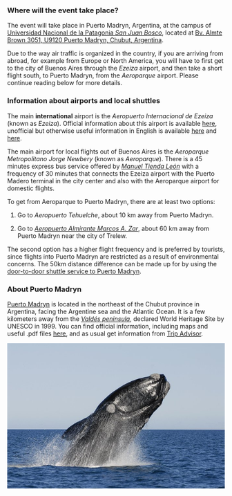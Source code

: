 ### Where will the event take place?

The event will take place in Puerto Madryn, Argentina, at the campus of 
[Universidad Nacional de la Patagonia _San Juan Bosco_](https://madryn.unp.edu.ar/), 
located at [Bv. Almte Brown 3051, U9120 Puerto Madryn, Chubut, Argentina](https://goo.gl/maps/cyTsYQmtWefDwCAB8).

Due to the way air traffic is organized in the country, if you are arriving 
from abroad, for example from Europe or North America, you will have to first 
get to the city of Buenos Aires through the *Ezeiza* airport, and then take a 
short flight south, to Puerto Madryn, from the *Aeroparque* airport. Please 
continue reading below for more details.


### Information about airports and local shuttles

The main __international__ airport is the _Aeropuerto Internacional de Ezeiza_ (known 
as _Ezeiza_). Official
information about this airport is available [here](https://www.aa2000.com.ar/ezeiza),
unofficial but otherwise useful information in English is available [here](https://www.buenos-aires-airport.com/ezeiza/) and [here](https://aeropuertoezeiza.net/en).

The main airport for local flights out of Buenos Aires is the _Aeroparque Metropolitano Jorge Newbery_ (known as _Aeroparque_). There is a 45 minutes express bus service offered by [_Manuel Tienda León_](https://www.tiendaleon.com/) with a frequency of 30 minutes that connects the Ezeiza airport with the Puerto Madero terminal in the city center and also with the Aeroparque airport for domestic flights.  

To get from Aeroparque to Puerto Madryn, there are at least two options:

1. Go to _Aeropuerto Tehuelche_, about 10 km away from Puerto Madryn.

2. Go to [_Aeropuerto Almirante Marcos A. Zar_](https://www.aeropuertotrelew.com/en/index.php), about 60 km away from Puerto Madryn near the city of Trelew. 

The second option has a higher flight frequency and is preferred by tourists, since flights into Puerto Madryn are restricted as a result of environmental concerns. The 50km distance difference can be made up for by using the [door-to-door shuttle service to Puerto Madryn](https://transferpmy.com/).

<!-- <p align=center><em>More information coming soon!</em></p> -->

### About Puerto Madryn

[Puerto Madryn](https://en.wikipedia.org/wiki/Puerto_Madryn) is located in the northeast of the Chubut province in Argentina,
facing the Argentine sea and the Atlantic Ocean. It is a few kilometers away from
the [_Valdés peninsula_](https://en.wikipedia.org/wiki/Valdes_Peninsula), declared World Heritage Site by UNESCO in 1999. You can find official information, including maps and useful .pdf files [here](https://madryn.travel/en/), and as usual get information from [Trip Advisor](https://www.tripadvisor.com/Tourism-g312832-Puerto_Madryn_Province_of_Chubut_Patagonia-Vacations.html).


<p align="center">
<img src="images/1a.jpg">
</p>